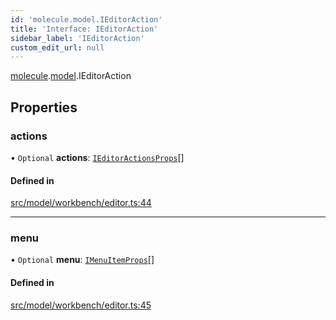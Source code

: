 ```yaml
---
id: 'molecule.model.IEditorAction'
title: 'Interface: IEditorAction'
sidebar_label: 'IEditorAction'
custom_edit_url: null
---
```


[molecule](../namespaces/molecule).[model](../namespaces/molecule.model).IEditorAction

## Properties

### actions

• `Optional` **actions**: [`IEditorActionsProps`](molecule.model.IEditorActionsProps)[]

#### Defined in

[src/model/workbench/editor.ts:44](https://github.com/DTStack/molecule/blob/b5324fcf/src/model/workbench/editor.ts#L44)

---

### menu

• `Optional` **menu**: [`IMenuItemProps`](molecule.component.IMenuItemProps)[]

#### Defined in

[src/model/workbench/editor.ts:45](https://github.com/DTStack/molecule/blob/b5324fcf/src/model/workbench/editor.ts#L45)
